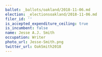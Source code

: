 ```yaml
---
ballot: _ballots/oakland/2018-11-06.md
election: _electionsoakland/2018-11-06.md
filer_id: ''
is_accepted_expenditure_ceiling: true
is_incumbent: false
name: Jesse A.J. Smith
occupation: Writer
photo_url: Jesse-Smith.png
twitter_url: OakSmith2018
---
```

